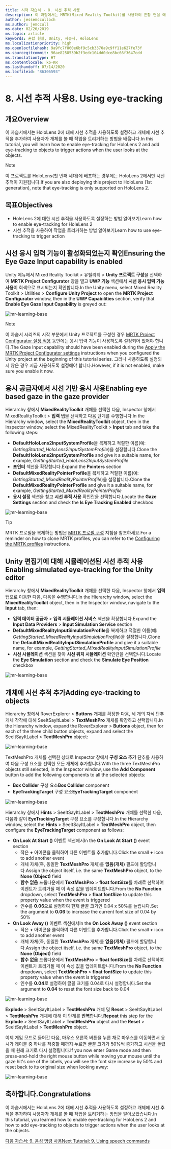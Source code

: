 ```yaml
---
title: 시작 자습서 - 8. 시선 추적 사용
description: 이 과정에서는 MRTK(Mixed Reality Toolkit)를 사용하여 혼합 현실 애플리케이션을 만드는 방법을 보여 줍니다.
author: jessemcculloch
ms.author: jemccull
ms.date: 02/26/2019
ms.topic: article
keywords: 혼합 현실, Unity, 자습서, HoloLens
ms.localizationpriority: high
ms.openlocfilehash: 9a9fc7f860e6bf9c5cb3370a9c9ff11e627fe73f
ms.sourcegitcommit: 96ae8258539b2f3edc104dd0dce8bc66f3647cdd
ms.translationtype: HT
ms.contentlocale: ko-KR
ms.lasthandoff: 07/14/2020
ms.locfileid: "86306593"
---
```

# <a name="8-using-eye-tracking"></a><span data-ttu-id="104f1-105">8. 시선 추적 사용</span><span class="sxs-lookup"><span data-stu-id="104f1-105">8. Using eye-tracking</span></span>

## <a name="overview"></a><span data-ttu-id="104f1-106">개요</span><span class="sxs-lookup"><span data-stu-id="104f1-106">Overview</span></span>

<span data-ttu-id="104f1-107">이 자습서에서는 HoloLens 2에 대해 시선 추적을 사용하도록 설정하고 개체에 시선 추적을 추가하여 사용자가 개체를 볼 때 작업을 트리거하는 방법을 배웁니다.</span><span class="sxs-lookup"><span data-stu-id="104f1-107">In this tutorial, you will learn how to enable eye-tracking for HoloLens 2 and add eye-tracking to objects to trigger actions when the user looks at the objects.</span></span>

> [!NOTE]
> <span data-ttu-id="104f1-108">이 프로젝트를 HoloLens(첫 번째 세대)에 배포하는 경우에는 HoloLens 2에서만 시선 추적이 지원됩니다.</span><span class="sxs-lookup"><span data-stu-id="104f1-108">If you are also deploying this project to HoloLens (1st generation), note that eye-tracking is only supported on HoloLens 2.</span></span>

## <a name="objectives"></a><span data-ttu-id="104f1-109">목표</span><span class="sxs-lookup"><span data-stu-id="104f1-109">Objectives</span></span>

* <span data-ttu-id="104f1-110">HoleLens 2에 대한 시선 추적을 사용하도록 설정하는 방법 알아보기</span><span class="sxs-lookup"><span data-stu-id="104f1-110">Learn how to enable eye-tracking for HoleLens 2</span></span>
* <span data-ttu-id="104f1-111">시선 추적을 사용하여 작업을 트리거하는 방법 알아보기</span><span class="sxs-lookup"><span data-stu-id="104f1-111">Learn how to use eye-tracking to trigger action</span></span>

## <a name="ensuring-the-eye-gaze-input-capability-is-enabled"></a><span data-ttu-id="104f1-112">시선 응시 입력 기능이 활성화되었는지 확인</span><span class="sxs-lookup"><span data-stu-id="104f1-112">Ensuring the Eye Gaze Input capability is enabled</span></span>

<span data-ttu-id="104f1-113">Unity 메뉴에서 Mixed Reality Toolkit > 유틸리티 > **Unity 프로젝트 구성**을 선택하여 **MRTK Project Configurator** 창을 열고 **UWP 기능** 섹션에서 **시선 응시 입력 기능 사용**이 회색으로 표시되는지 확인합니다.</span><span class="sxs-lookup"><span data-stu-id="104f1-113">In the Unity menu, select Mixed Reality Toolkit > Utilities > **Configure Unity Project** to open the **MRTK Project Configurator** window, then in the **UWP Capabilities** section, verify that **Enable Eye Gaze Input Capability** is greyed out:</span></span>

![mr-learning-base](images/mr-learning-base/base-08-section1-step1-1.png)

> [!NOTE]
> <span data-ttu-id="104f1-115">이 자습서 시리즈의 시작 부분에서 Unity 프로젝트를 구성한 경우 [MRTK Project Configurator 설정 적용](mr-learning-base-02.md#1-apply-the-mrtk-project-configurator-settings) 동안에는 응시 입력 기능이 사용하도록 설정되어 있어야 합니다.</span><span class="sxs-lookup"><span data-stu-id="104f1-115">The Gaze Input capability should have been enabled during the [Apply the MRTK Project Configurator settings](mr-learning-base-02.md#1-apply-the-mrtk-project-configurator-settings) instructions when you configured the Unity project at the beginning of this tutorial series.</span></span> <span data-ttu-id="104f1-116">그러나 사용하도록 설정되지 않은 경우 지금 사용하도록 설정해야 합니다.</span><span class="sxs-lookup"><span data-stu-id="104f1-116">However, if it is not enabled, make sure you enable it now.</span></span>

## <a name="enabling-eye-based-gaze-in-the-gaze-provider"></a><span data-ttu-id="104f1-117">응시 공급자에서 시선 기반 응시 사용</span><span class="sxs-lookup"><span data-stu-id="104f1-117">Enabling eye based gaze in the gaze provider</span></span>

<span data-ttu-id="104f1-118">Hierarchy 창에서 **MixedRealityToolkit** 개체를 선택한 다음, Inspector 창에서 MixedRealityToolkit > **입력** 탭을 선택하고 다음 단계를 수행합니다.</span><span class="sxs-lookup"><span data-stu-id="104f1-118">In the Hierarchy window, select the **MixedRealityToolkit** object, then in the Inspector window, select the MixedRealityToolkit > **Input** tab and take the following steps:</span></span>

* <span data-ttu-id="104f1-119">**DefaultHoloLens2InputSystemProfile**을 복제하고 적절한 이름(예: _GettingStarted_HoloLens2InputSystemProfile_)을 설정합니다.</span><span class="sxs-lookup"><span data-stu-id="104f1-119">Clone the **DefaultHoloLens2InputSystemProfile** and give it a suitable name, for example, _GettingStarted_HoloLens2InputSystemProfile_</span></span>
* <span data-ttu-id="104f1-120">**포인터** 섹션을 확장합니다.</span><span class="sxs-lookup"><span data-stu-id="104f1-120">Expand the **Pointers** section</span></span>
* <span data-ttu-id="104f1-121">**DefaultMixedRealityPointerProfile**을 복제하고 적절한 이름(예: _GettingStarted_MixedRealityPointerProfile_)을 설정합니다.</span><span class="sxs-lookup"><span data-stu-id="104f1-121">Clone the **DefaultMixedRealityPointerProfile** and give it a suitable name, for example, _GettingStarted_MixedRealityPointerProfile_</span></span>
* <span data-ttu-id="104f1-122">**응시 설정** 섹션을 찾고 **시선 추적 사용** 확인란을 선택합니다.</span><span class="sxs-lookup"><span data-stu-id="104f1-122">Locate the **Gaze Settings** section and check the **Is Eye Tracking Enabled** checkbox</span></span>

![mr-learning-base](images/mr-learning-base/base-08-section2-step1-1.png)

> [!TIP]
> <span data-ttu-id="104f1-124">MRTK 프로필을 복제하는 방법은 [MRTK 프로필 구성](mr-learning-base-03.md) 지침을 참조하세요.</span><span class="sxs-lookup"><span data-stu-id="104f1-124">For a reminder on how to clone MRTK profiles, you can refer to the [Configuring the MRTK profiles](mr-learning-base-03.md) instructions.</span></span>

## <a name="enabling-simulated-eye-tracking-for-the-unity-editor"></a><span data-ttu-id="104f1-125">Unity 편집기에 대해 시뮬레이션된 시선 추적 사용</span><span class="sxs-lookup"><span data-stu-id="104f1-125">Enabling simulated eye-tracking for the Unity editor</span></span>

<span data-ttu-id="104f1-126">Hierarchy 창에서 **MixedRealityToolkit** 개체를 선택한 다음, Inspector 창에서 **입력** 탭으로 이동한 다음, 다음을 수행합니다.</span><span class="sxs-lookup"><span data-stu-id="104f1-126">In the Hierarchy window, select the **MixedRealityToolkit** object, then in the Inspector window, navigate to the **Input** tab, then:</span></span>

* <span data-ttu-id="104f1-127">**입력 데이터 공급자** > **입력 시뮬레이션 서비스** 섹션을 확장합니다.</span><span class="sxs-lookup"><span data-stu-id="104f1-127">Expand the **Input Data Providers** > **Input Simulation Service** section</span></span>
* <span data-ttu-id="104f1-128">**DefaultMixedRealityInputSimulationProfile**을 복제하고 적절한 이름(예: _GettingStarted_MixedRealityInputSimulationProfile_)을 설정합니다.</span><span class="sxs-lookup"><span data-stu-id="104f1-128">Clone the **DefaultMixedRealityInputSimulationProfile** and give it a suitable name, for example, _GettingStarted_MixedRealityInputSimulationProfile_</span></span>
* <span data-ttu-id="104f1-129">**시선 시뮬레이션** 섹션을 찾아 **시선 위치 시뮬레이션** 확인란을 선택합니다.</span><span class="sxs-lookup"><span data-stu-id="104f1-129">Locate the **Eye Simulation** section and check the **Simulate Eye Position** checkbox</span></span>

![mr-learning-base](images/mr-learning-base/base-08-section3-step1-1.png)

## <a name="adding-eye-tracking-to-objects"></a><span data-ttu-id="104f1-131">개체에 시선 추적 추가</span><span class="sxs-lookup"><span data-stu-id="104f1-131">Adding eye-tracking to objects</span></span>

<span data-ttu-id="104f1-132">Hierarchy 창에서 RoverExplorer > **Buttons** 개체를 확장한 다음, 세 개의 자식 단추 개체 각각에 대해 SeeItSayItLabel > **TextMeshPro** 개체를 확장하고 선택합니다.</span><span class="sxs-lookup"><span data-stu-id="104f1-132">In the Hierarchy window, expand the RoverExplorer > **Buttons** object, then for each of the three child button objects, expand and select the SeeItSayItLabel > **TextMeshPro** object:</span></span>

![mr-learning-base](images/mr-learning-base/base-08-section4-step1-1.png)

<span data-ttu-id="104f1-134">TextMeshPro 개체를 선택한 상태로 Inspector 창에서 **구성 요소 추가** 단추를 사용하여 다음 구성 요소를 선택한 모든 개체에 추가합니다.</span><span class="sxs-lookup"><span data-stu-id="104f1-134">With the three TextMeshPro objects still selected, in the Inspector window, use the **Add Component** button to add the following components to all the selected objects:</span></span>

* <span data-ttu-id="104f1-135">**Box Collider** 구성 요소</span><span class="sxs-lookup"><span data-stu-id="104f1-135">**Box Collider** component</span></span>
* <span data-ttu-id="104f1-136">**EyeTrackingTarget** 구성 요소</span><span class="sxs-lookup"><span data-stu-id="104f1-136">**EyeTrackingTarget** component</span></span>

![mr-learning-base](images/mr-learning-base/base-08-section4-step1-2.png)

<span data-ttu-id="104f1-138">Hierarchy 창에서 **Hints** > SeeItSayItLabel > **TextMeshPro** 개체를 선택한 다음, 다음과 같이 **EyeTrackingTarget** 구성 요소를 구성합니다.</span><span class="sxs-lookup"><span data-stu-id="104f1-138">In the Hierarchy window, select the **Hints** > SeeItSayItLabel > **TextMeshPro** object, then configure the **EyeTrackingTarget** component as follows:</span></span>

* <span data-ttu-id="104f1-139">**On Look At Start ()** 이벤트 섹션에서</span><span class="sxs-lookup"><span data-stu-id="104f1-139">In the **On Look At Start ()** event section</span></span>
  * <span data-ttu-id="104f1-140">작은 **+** 아이콘을 클릭하여 다른 이벤트를 추가합니다.</span><span class="sxs-lookup"><span data-stu-id="104f1-140">Click the small **+** icon to add another event</span></span>
  * <span data-ttu-id="104f1-141">개체 자체(즉, 동일한 **TextMeshPro** 개체)를 **없음(개체)** 필드에 할당합니다.</span><span class="sxs-lookup"><span data-stu-id="104f1-141">Assign the object itself, i.e. the same **TextMeshPro** object, to the **None (Object)** field</span></span>
  * <span data-ttu-id="104f1-142">**함수 없음** 드롭다운에서 **TextMeshPro** > **float fontSize**를 차례로 선택하여 이벤트가 트리거될 때 이 속성 값을 업데이트합니다.</span><span class="sxs-lookup"><span data-stu-id="104f1-142">From the **No Function** dropdown, select **TextMeshPro** > **float fontSize** to update this property value when the event is triggered</span></span>
  * <span data-ttu-id="104f1-143">인수를 **0.06**으로 설정하여 현재 글꼴 크기인 0.04 x 50%를 늘립니다.</span><span class="sxs-lookup"><span data-stu-id="104f1-143">Set the argument to **0.06** to increase the current font size of 0.04 by 50%</span></span>
* <span data-ttu-id="104f1-144">**On Look Away ()** 이벤트 섹션에서</span><span class="sxs-lookup"><span data-stu-id="104f1-144">In the **On Look Away ()** event section</span></span>
  * <span data-ttu-id="104f1-145">작은 **+** 아이콘을 클릭하여 다른 이벤트를 추가합니다.</span><span class="sxs-lookup"><span data-stu-id="104f1-145">Click the small **+** icon to add another event</span></span>
  * <span data-ttu-id="104f1-146">개체 자체(즉, 동일한 **TextMeshPro** 개체)를 **없음(개체)** 필드에 할당합니다.</span><span class="sxs-lookup"><span data-stu-id="104f1-146">Assign the object itself, i.e. the same **TextMeshPro** object, to the **None (Object)** field</span></span>
  * <span data-ttu-id="104f1-147">**함수 없음** 드롭다운에서 **TextMeshPro** > **float fontSize**를 차례로 선택하여 이벤트가 트리거될 때 이 속성 값을 업데이트합니다.</span><span class="sxs-lookup"><span data-stu-id="104f1-147">From the **No Function** dropdown, select **TextMeshPro** > **float fontSize** to update this property value when the event is triggered</span></span>
  * <span data-ttu-id="104f1-148">인수를 **0.04**로 설정하여 글꼴 크기를 0.04로 다시 설정합니다.</span><span class="sxs-lookup"><span data-stu-id="104f1-148">Set the argument to **0.04** to reset the font size back to 0.04</span></span>

![mr-learning-base](images/mr-learning-base/base-08-section4-step1-3.png)

<span data-ttu-id="104f1-150">**Explode** > SeeItSayItLabel > **TextMeshPro** 개체 및 **Reset** > SeeItSayItLabel > **TextMeshPro** 개체에 대해 이 단계를 **반복**합니다.</span><span class="sxs-lookup"><span data-stu-id="104f1-150">**Repeat** this step for the **Explode** > SeeItSayItLabel > **TextMeshPro** object and the **Reset** > SeeItSayItLabel > **TextMeshPro** object.</span></span>

<span data-ttu-id="104f1-151">이제 게임 모드로 들어간 다음, 마우스 오른쪽 버튼을 누른 채로 마우스를 이동하면서 응시가 레이블 중 하나를 적중할 때까지 누르면 글꼴 크기가 50%씩 증가하고 시선을 돌렸을 때 원래 크기로 다시 설정됩니다.</span><span class="sxs-lookup"><span data-stu-id="104f1-151">If you now enter Game mode and then press-and-hold the right mouse button while moving your mouse until the gaze hit's one of the labels, you will see the font size increase by 50% and reset back to its original size when looking away:</span></span>

![mr-learning-base](images/mr-learning-base/base-08-section4-step1-4.png)

## <a name="congratulations"></a><span data-ttu-id="104f1-153">축하합니다.</span><span class="sxs-lookup"><span data-stu-id="104f1-153">Congratulations</span></span>

<span data-ttu-id="104f1-154">이 자습서에서는 HoloLens 2에 대해 시선 추적을 사용하도록 설정하고 개체에 시선 추적을 추가하여 사용자가 개체를 볼 때 작업을 트리거하는 방법을 알아보았습니다.</span><span class="sxs-lookup"><span data-stu-id="104f1-154">In this tutorial, you learned how to enable eye-tracking for HoloLens 2 and how to add eye-tracking to objects to trigger actions when the user looks at the objects.</span></span>

[<span data-ttu-id="104f1-155">다음 자습서: 9. 음성 명령 사용</span><span class="sxs-lookup"><span data-stu-id="104f1-155">Next Tutorial: 9. Using speech commands</span></span>](mr-learning-base-09.md)